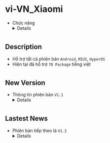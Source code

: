 # vi-VN_Xiaomi
- Chức năng<details>
Thêm `Tiếng Việt` cho `ROM` không hỗ trợ </details>

#
## Description
- Hỗ trợ tất cả phiên bản `Android`, `MIUI`, `HyperOS`
- Hiện tại đã hỗ trợ `70 Package` tiếng việt

#
## New Version
- Thông tin phiên bản `V1.1` <details>
Phiên bản này hỗ trợ `70 Package` </details>

#
## Lastest News
- Phiên bản tiếp theo là `V1.2` <details>
Phiên bản mới này sẽ hỗ trợ thêm `Âm Lịch`
và `Siêu Hình Nền` cho các máy không hỗ trợ </details>
